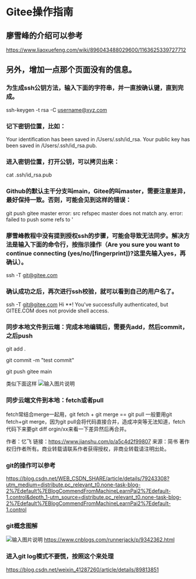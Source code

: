 # Gitee操作指南

## 廖雪峰的介绍可以参考

https://www.liaoxuefeng.com/wiki/896043488029600/1163625339727712

## 另外，增加一点那个页面没有的信息。

### 为生成ssh公钥方法，输入下面的字符串，并一直按确认键，直到完成。

ssh-keygen -t rsa -C username@xyz.com

### 记下密钥位置，比如：

Your identification has been saved in /Users/.ssh/id_rsa.
Your public key has been saved in /Users/.ssh/id_rsa.pub.

### 进入密钥位置，打开公钥，可以拷贝出来：

cat .ssh/id_rsa.pub

### Github的默认主干分支叫main，Gitee的叫master，需要注意差异，最好保持一致。否则，可能会见到这样的错误：

git push gitee master
error: src refspec master does not match any.
error: failed to push some refs to '

### 廖雪峰教程中没有提到授权ssh的步骤，可能会导致无法同步。解决方法是输入下面的命令行，按指示操作（Are you sure you want to continue connecting (yes/no/[fingerprint])?这里先输入yes，再确认）。

ssh -T git@gitee.com

### 确认成功之后，再次进行ssh校验，就可以看到自己的用户名了。

ssh -T git@gitee.com
Hi **! You've successfully authenticated, but GITEE.COM does not provide shell access.

### 同步本地文件到云端：完成本地编辑后，需要先add，然后commit，之后push

git add .

git commit -m "test commit"

git push gitee main

类似下面这样
![输入图片说明](https://images.gitee.com/uploads/images/2021/0614/161207_1ab2918f_9256245.png "屏幕截图.png")

### 同步云端文件到本地：fetch或者pull
fetch常结合merge一起用，git fetch + git merge == git pull
一般要用git fetch+git merge，因为git pull会将代码直接合并，造成冲突等无法知道，fetch代码下来要git diff orgin/xx来看一下差异然后再合并。

作者：忆飞
链接：https://www.jianshu.com/p/a5c4d2f99807
来源：简书
著作权归作者所有。商业转载请联系作者获得授权，非商业转载请注明出处。
### git的操作可以参考

https://blog.csdn.net/WEB_CSDN_SHARE/article/details/79243308?utm_medium=distribute.pc_relevant_t0.none-task-blog-2%7Edefault%7EBlogCommendFromMachineLearnPai2%7Edefault-1.control&depth_1-utm_source=distribute.pc_relevant_t0.none-task-blog-2%7Edefault%7EBlogCommendFromMachineLearnPai2%7Edefault-1.control

### git概念图解
![输入图片说明](https://images.gitee.com/uploads/images/2021/0614/160923_57905309_9256245.png "屏幕截图.png")
https://www.cnblogs.com/runnerjack/p/9342362.html

### 进入git log模式不要慌，按照这个来处理

https://blog.csdn.net/weixin_41287260/article/details/89813851



